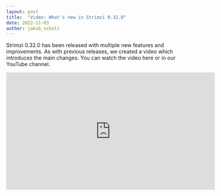 ```yaml
---
layout: post
title:  "Video: What's new in Strimzi 0.32.0"
date: 2022-11-03
author: jakub_scholz
---
```


Strimzi 0.32.0 has been released with multiple new features and improvements.
As with previous releases, we created a video which introduces the main changes.
You can watch the video here or in our YouTube channel.

<!--more-->

<iframe width="560" height="315" src="https://www.youtube.com/embed/q4TXUVePRJ8" frameborder="0" allow="accelerometer; autoplay; encrypted-media; gyroscope; picture-in-picture" allowfullscreen></iframe>
